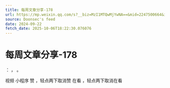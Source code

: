 ```yaml
---
title: 每周文章分享-178
url: https://mp.weixin.qq.com/s?__biz=MzI1MTQwMjYwNA==&mid=2247500664&idx=1&sn=0a182cdb123694feea3f5c5bd64000cc
source: Doonsec's feed
date: 2024-09-22
fetch_date: 2025-10-06T18:22:30.076076
---
```


# 每周文章分享-178

：
，
。

视频
小程序
赞
，轻点两下取消赞
在看
，轻点两下取消在看